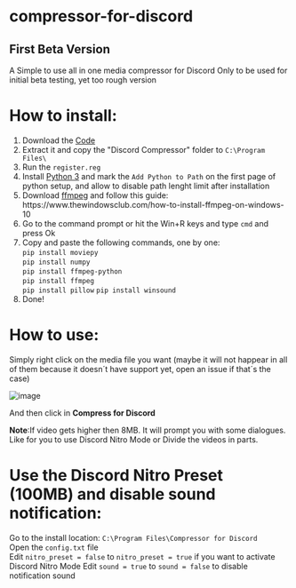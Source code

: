# compressor-for-discord
<h2><b>First Beta Version</b></h2>
 A Simple to use all in one media compressor for Discord
 Only to be used for initial beta testing, yet too rough version
 
 <h1>How to install:</h1>
 
 <ol>
 <li>Download the <a href="https://github.com/SuperX-dev/compressor-for-discord.git">Code</a></li>
 <li>Extract it and copy the "Discord Compressor" folder to <code>C:\Program Files\</code></li>
 <li>Run the <code>register.reg</code></li>
   <li>Install <a href="https://www.python.org/downloads/">Python 3</a> and mark the <code>Add Python to Path</code> on the first page of python setup, and allow to disable path lenght limit after installation </li>
<li>Download <a href="https://github.com/GyanD/codexffmpeg/releases/download/2021-09-30-git-3ee4502753/ffmpeg-2021-09-30-git-3ee4502753-full_build.zip">ffmpeg</a> and follow this guide: https://www.thewindowsclub.com/how-to-install-ffmpeg-on-windows-10</li>
  <li>Go to the command prompt or hit the Win+R keys and type <code>cmd</code> and press Ok</li>
 <li>Copy and paste the following commands, one by one:<br>
  <code>pip install moviepy</code><br>
  <code>pip install numpy</code><br>
  <code>pip install ffmpeg-python</code><br>
  <code>pip install ffmpeg</code><br>
   <code>pip install pillow</code>
  <code>pip install winsound</code>
     <li>Done!</li>
     </ol>
     
<h1>How to use:</h1>
     
   Simply right click on the media file you want (maybe it will not happear in all of them because it doesn´t have support yet, open an issue if that´s the case)
   
   ![image](https://user-images.githubusercontent.com/74361788/135717584-e9b3490f-fe26-4ffb-9ca5-e044c0cc0b3b.png)
     
   And then click in <b>Compress for Discord</b>
   
   <b>Note</b>:If video gets higher then 8MB. It will prompt you with some dialogues. Like for you to use Discord Nitro Mode or Divide the videos in parts.
   
<h1>Use the Discord Nitro Preset (100MB) and disable sound notification:</h1>
  Go to the install location: <code>C:\Program Files\Compressor for Discord</code><br>
  Open the <code>config.txt</code> file<br>
  Edit <code>nitro_preset = false</code> to <code>nitro_preset = true</code> if you want to activate Discord Nitro Mode
  Edit <code>sound = true</code> to <code>sound = false</code> to disable notification sound
 
